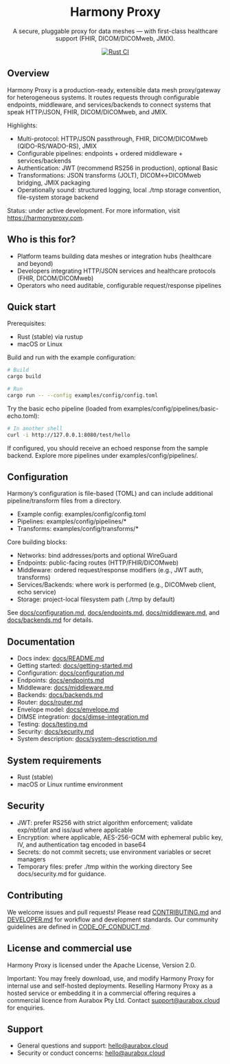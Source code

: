 <div align="center">
  <h1>Harmony Proxy</h1>
  <p>
    A secure, pluggable proxy for data meshes — with first-class healthcare support (FHIR, DICOM/DICOMweb, JMIX).
  </p>
  <p>
    <a href="https://github.com/aurabx/harmony/actions/workflows/rust.yml">
      <img alt="Rust CI" src="https://github.com/aurabx/harmony/actions/workflows/rust.yml/badge.svg" />
    </a>
  </p>
</div>

## Overview

Harmony Proxy is a production-ready, extensible data mesh proxy/gateway for heterogeneous systems. It routes requests through configurable endpoints, middleware, and services/backends to connect systems that speak HTTP/JSON, FHIR, DICOM/DICOMweb, and JMIX.

Highlights:
- Multi-protocol: HTTP/JSON passthrough, FHIR, DICOM/DICOMweb (QIDO-RS/WADO-RS), JMIX
- Configurable pipelines: endpoints + ordered middleware + services/backends
- Authentication: JWT (recommend RS256 in production), optional Basic
- Transformations: JSON transforms (JOLT), DICOM↔DICOMweb bridging, JMIX packaging
- Operationally sound: structured logging, local ./tmp storage convention, file-system storage backend

Status: under active development. For more information, visit https://harmonyproxy.com.

## Who is this for?
- Platform teams building data meshes or integration hubs (healthcare and beyond)
- Developers integrating HTTP/JSON services and healthcare protocols (FHIR, DICOM/DICOMweb)
- Operators who need auditable, configurable request/response pipelines

## Quick start

Prerequisites:
- Rust (stable) via rustup
- macOS or Linux

Build and run with the example configuration:

```bash
# Build
cargo build

# Run
cargo run -- --config examples/config/config.toml
```

Try the basic echo pipeline (loaded from examples/config/pipelines/basic-echo.toml):

```bash
# In another shell
curl -i http://127.0.0.1:8080/test/hello
```

If configured, you should receive an echoed response from the sample backend. Explore more pipelines under examples/config/pipelines/.

## Configuration
Harmony’s configuration is file-based (TOML) and can include additional pipeline/transform files from a directory.
- Example config: examples/config/config.toml
- Pipelines: examples/config/pipelines/*
- Transforms: examples/config/transforms/*

Core building blocks:
- Networks: bind addresses/ports and optional WireGuard
- Endpoints: public-facing routes (HTTP/FHIR/DICOMweb)
- Middleware: ordered request/response modifiers (e.g., JWT auth, transforms)
- Services/Backends: where work is performed (e.g., DICOMweb client, echo service)
- Storage: project-local filesystem path (./tmp by default)

See [docs/configuration.md](docs/configuration.md), [docs/endpoints.md](docs/endpoints.md), [docs/middleware.md](docs/middleware.md), and [docs/backends.md](docs/backends.md) for details.

## Documentation
- Docs index: [docs/README.md](docs/README.md)
- Getting started: [docs/getting-started.md](docs/getting-started.md)
- Configuration: [docs/configuration.md](docs/configuration.md)
- Endpoints: [docs/endpoints.md](docs/endpoints.md)
- Middleware: [docs/middleware.md](docs/middleware.md)
- Backends: [docs/backends.md](docs/backends.md)
- Router: [docs/router.md](docs/router.md)
- Envelope model: [docs/envelope.md](docs/envelope.md)
- DIMSE integration: [docs/dimse-integration.md](docs/dimse-integration.md)
- Testing: [docs/testing.md](docs/testing.md)
- Security: [docs/security.md](docs/security.md)
- System description: [docs/system-description.md](docs/system-description.md)

## System requirements
- Rust (stable)
- macOS or Linux runtime environment

## Security
- JWT: prefer RS256 with strict algorithm enforcement; validate exp/nbf/iat and iss/aud where applicable
- Encryption: where applicable, AES-256-GCM with ephemeral public key, IV, and authentication tag encoded in base64
- Secrets: do not commit secrets; use environment variables or secret managers
- Temporary files: prefer ./tmp within the working directory
See docs/security.md for guidance.

## Contributing
We welcome issues and pull requests! Please read [CONTRIBUTING.md](CONTRIBUTING.md) and [DEVELOPER.md](DEVELOPER.md) for workflow and development standards. Our community guidelines are defined in [CODE_OF_CONDUCT.md](CODE_OF_CONDUCT.md).

## License and commercial use
Harmony Proxy is licensed under the Apache License, Version 2.0.

Important: You may freely download, use, and modify Harmony Proxy for internal use and self-hosted deployments. Reselling Harmony Proxy as a hosted service or embedding it in a commercial offering requires a commercial licence from Aurabox Pty Ltd. Contact support@aurabox.cloud for enquiries.

## Support
- General questions and support: hello@aurabox.cloud
- Security or conduct concerns: hello@aurabox.cloud
